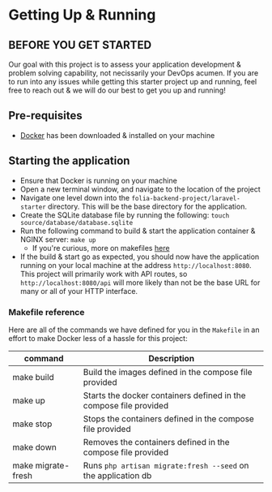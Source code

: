 # Getting Up & Running

## BEFORE YOU GET STARTED

Our goal with this project is to assess your application development & problem solving capability, not necissarily your DevOps acumen. If you are to run into any issues while getting this starter project up and running, feel free to reach out & we will do our best to get you up and running!

## Pre-requisites

- [Docker](https://www.docker.com/get-started/) has been downloaded & installed on your machine

## Starting the application

- Ensure that Docker is running on your machine
- Open a new terminal window, and navigate to the location of the project
- Navigate one level down into the `folia-backend-project/laravel-starter` directory. This will be the base directory for the application.
- Create the SQLite database file by running the following: `touch source/database/database.sqlite`
- Run the following command to build & start the application container & NGINX server: `make up`
  - If you're curious, more on makefiles [here](https://www.gnu.org/software/make/manual/make.html#Introduction)
- If the build & start go as expected, you should now have the application running on your local machine at the address `http://localhost:8080`. This project will primarily work with API routes, so `http://localhost:8080/api` will more likely than not be the base URL for many or all of your HTTP interface.

### Makefile reference

Here are all of the commands we have defined for you in the `Makefile` in an effort to make Docker less of a hassle for this project:

| command    | Description                                                               |
|------------|---------------------------------------------------------------------------|
| make build         | Build the images defined in the compose file provided             |
| make up            | Starts the docker containers defined in the compose file provided |
| make stop          | Stops the containers defined in the compose file provided         |
| make down          | Removes the containers defined in the compose file provided       |
| make migrate-fresh | Runs `php artisan migrate:fresh --seed` on the application db     |
